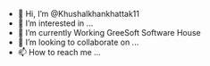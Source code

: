 - 👋 Hi, I’m @Khushalkhankhattak11
- 👀 I’m interested in ...
- 🌱 I’m currently Working GreeSoft Software House
- 💞️ I’m looking to collaborate on ...
- 📫 How to reach me ...

<!---
Khushalkhankhattak11/Khushalkhankhattak11 is a ✨ special ✨ repository because its `README.md` (this file) appears on your GitHub profile.
You can click the Preview link to take a look at your changes.
--->
